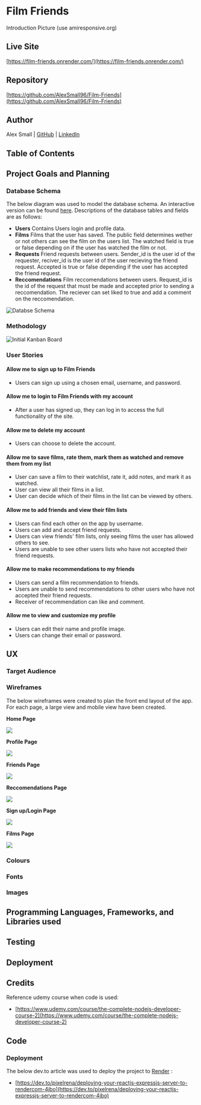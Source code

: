 # Film Friends
Introduction
Picture (use amiresponsive.org)
## Live Site
[https://film-friends.onrender.com/](https://film-friends.onrender.com/)
## Repository
[https://github.com/AlexSmall96/Film-Friends](https://github.com/AlexSmall96/Film-Friends)
## Author
Alex Small | [GitHub](https://github.com/AlexSmall96) | [LinkedIn](https://www.linkedin.com/in/alex-small-a8977116b/)
## Table of Contents

## Project Goals and Planning

### Database Schema
The below diagram was used to model the database schema. An interactive version can be found [here](https://dbdocs.io/alex.small739/Film-Friends-Db-Schema?view=relationships).
Descriptions of the database tables and fields are as follows:
- **Users**
Contains Users login and profile data.
- **Films**
Films that the user has saved. The public field determines wether or not others can see the film on the users list. The watched field is true or false depending on if the user has watched the film or not. 
- **Requests**
Friend requests between users. Sender_id is the user id of the requester, reciver_id is the user id of the user recieving the friend request. Accepted is true or false depending if the user has accepted the friend request.
- **Reccomendations**
Film reccomendations between users. Request_id is the id of the request that must be made and accepted prior to sending a reccomendation. The reciever can set liked to true and add a comment on the reccomendation.

![Databse Schema](documentation/images/Film-Friends-Db-Schema.png) 
### Methodology
![Initial Kanban Board](documentation/images/KanbanBoardInitial.png) 
### User Stories
#### Allow me to sign up to Film Friends
- Users can sign up using a chosen email, username, and password.
#### Allow me to login to Film Friends with my account
- After a user has signed up, they can log in to access the full functionality of the site.
#### Allow me to delete my account
- Users can choose to delete the account.
#### Allow me to save films, rate them, mark them as watched and remove them from my list
- User can save a film to their watchlist, rate it, add notes, and mark it as watched.
- User can view all their films in a list.
- User can decide which of their films in the list can be viewed by others.
#### Allow me to add friends and view their film lists
- Users can find each other on the app by username.
- Users can add and accept friend requests.
- Users can view friends' film lists, only seeing films the user has allowed others to see.
- Users are unable to see other users lists who have not accepted their friend requests.
#### Allow me to make recommendations to my friends
- Users can send a film recommendation to friends.
- Users are unable to send recommendations to other users who have not accepted their friend requests.
- Receiver of recommendation can like and comment.
#### Allow me to view and customize my profile
- Users can edit their name and profile image.
- Users can change their email or password.
## UX

### Target Audience

### Wireframes
The below wireframes were created to plan the front end layout of the app. For each page, a large view and mobile view have been created.

**Home Page**

![](documentation/wireframes/HomePage.png)

**Profile Page**

![](documentation/wireframes/Profile.png)

**Friends Page**

![](documentation/wireframes/Friends.png)

**Reccomendations Page**

![](documentation/wireframes/Reccomendations.png) 

**Sign up/Login Page**

![](documentation/wireframes/Signup.png)

**Films Page**

![](documentation/wireframes/FilmsPage.png)

### Colours

### Fonts

### Images

## Programming Languages, Frameworks, and Libraries used

## Testing

## Deployment

## Credits
Reference udemy course when code is used:
 - [https://www.udemy.com/course/the-complete-nodejs-developer-course-2](https://www.udemy.com/course/the-complete-nodejs-developer-course-2)
## Code
### Deployment
The below dev.to article was used to deploy the project to [Render](https://dashboard.render.com/) :

- [https://dev.to/pixelrena/deploying-your-reactjs-expressjs-server-to-rendercom-4jbo](https://dev.to/pixelrena/deploying-your-reactjs-expressjs-server-to-rendercom-4jbo)